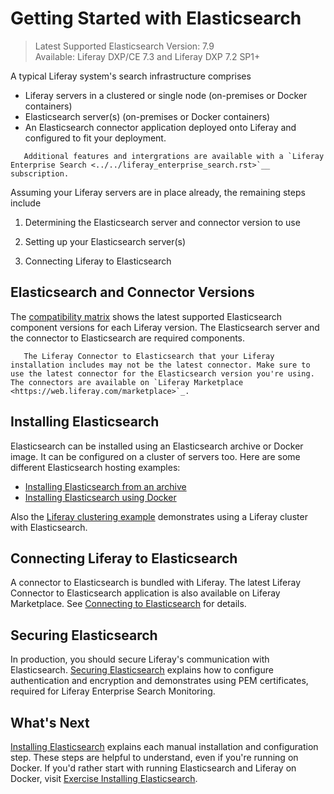 # Getting Started with Elasticsearch

> Latest Supported Elasticsearch Version: 7.9 \
> Available: Liferay DXP/CE 7.3 and  Liferay DXP 7.2 SP1+

A typical Liferay system's search infrastructure comprises

* Liferay servers in a clustered or single node (on-premises or Docker containers)
* Elasticsearch server(s) (on-premises or Docker containers)
* An Elasticsearch connector application deployed onto Liferay and configured to fit your deployment.

```tip::
   Additional features and intergrations are available with a `Liferay Enterprise Search <../../liferay_enterprise_search.rst>`__ subscription.
```

Assuming your Liferay servers are in place already, the remaining steps include

1. Determining the Elasticsearch server and connector version to use

1. Setting up your Elasticsearch server(s)

1. Connecting Liferay to Elasticsearch

## Elasticsearch and Connector Versions 

The [compatibility matrix](https://www.liferay.com/documents/10182/246659966/Liferay+DXP+7.3+Compatibility+Matrix.pdf) shows the latest supported Elasticsearch component versions for each Liferay version. The Elasticsearch server and the connector to Elasticsearch are required components.

```warning::
   The Liferay Connector to Elasticsearch that your Liferay installation includes may not be the latest connector. Make sure to use the latest connector for the Elasticsearch version you're using. The connectors are available on `Liferay Marketplace <https://web.liferay.com/marketplace>`_.
```

## Installing Elasticsearch 

Elasticsearch can be installed using an Elasticsearch archive or Docker image. It can be configured on a cluster of servers too. Here are some different Elasticsearch hosting examples:

* [Installing Elasticsearch from an archive](./installing-elasticsearch.md)
* [Installing Elasticsearch using Docker](./exercise-installing-elasticsearch.md)

Also the [Liferay clustering example](../../../installation-and-upgrades/setting-up-liferay-dxp/clustering-for-high-availability/example-creating-a-simple-dxp-cluster.md) demonstrates using a Liferay cluster with Elasticsearch.

## Connecting Liferay to Elasticsearch 

A connector to Elasticsearch is bundled with Liferay. The latest Liferay Connector to Elasticsearch application is also available on Liferay Marketplace. See [Connecting to Elasticsearch](./connecting-to-elasticsearch.md) for details.

## Securing Elasticsearch 

In production, you should secure Liferay's communication with Elasticsearch. [Securing Elasticsearch](./securing-elasticsearch.md) explains how to configure authentication and encryption and demonstrates using PEM certificates, required for Liferay Enterprise Search Monitoring.

## What's Next 

[Installing Elasticsearch](./installing-elasticsearch.md) explains each manual installation and configuration step. These steps are helpful to understand, even if you're running on Docker. If you'd rather start with running Elasticsearch and Liferay on Docker, visit [Exercise Installing Elasticsearch](./exercise-installing-elasticsearch.md).

